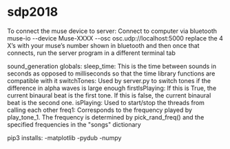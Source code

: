 # sdp2018

To connect the muse device to server:
Connect to computer via bluetooth
muse-io --device Muse-XXXX --osc osc.udp://localhost:5000
replace the 4 X’s with your muse’s number shown in bluetooth
and then once that connects, run the server program in a different terminal tab

sound_generation globals:
sleep_time: This is the time between sounds in seconds as opposed to milliseconds so that the time library functions are compatible with it
switchTones: Used by server.py to switch tones if the difference in alpha waves is large enough
firstIsPlaying: If this is True, the current binaural beat is the first tone. If this is false, the current binaural beat is the second one.
isPlaying: Used to start/stop the threads from calling each other
freq1: Corresponds to the frequency played by play_tone_1. The frequency is determined by pick_rand_freq() and the specified frequencies in the "songs" dictionary

pip3 installs:
    -matplotlib
    -pydub
    -numpy
